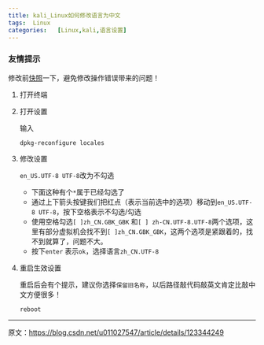 ```yaml
---
title: kali_Linux如何修改语言为中文
tags:  Linux
categories:   [Linux,kali,语言设置]
---
```


### 友情提示

修改前[快照](https://so.csdn.net/so/search?q=快照&spm=1001.2101.3001.7020)一下，避免修改操作错误带来的问题！

1. 打开终端

2. 打开设置

   输入

   ```
   dpkg-reconfigure locales
   ```

3. 修改设置

   `en_US.UTF-8 UTF-8`改为不勾选

   - 下面这种有个`*`属于已经勾选了
   - 通过上下箭头按键我们把红点（表示当前选中的选项）移动到`en_US.UTF-8 UTF-8`，按下空格表示不勾选/勾选
   - 使用空格勾选`[ ]zh_CN.GBK_GBK` 和`[ ] zh-CN.UTF-8.UTF-8`两个选项，这里有部分虚拟机会找不到`[ ]zh_CN.GBK_GBK`，这两个选项是紧跟着的，找不到就算了，问题不大。
   - 按下`enter` 表示`ok`，选择语言`zh_CN.UTF-8`

4. 重启生效设置

   重启后会有个提示，建议你选择`保留旧名称`，以后路径敲代码敲英文肯定比敲中文方便很多！

   ```
   reboot
   ```

   



---

原文：https://blog.csdn.net/u011027547/article/details/123344249
